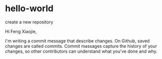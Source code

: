 # hello-world
create a new repository

Hi Feng Xiaojie,

I'm writing a commit message that describe changes. On Github, saved changes are called commits. Commit massages capture the history of your changes, so other contributors can understand what you've done and why.
